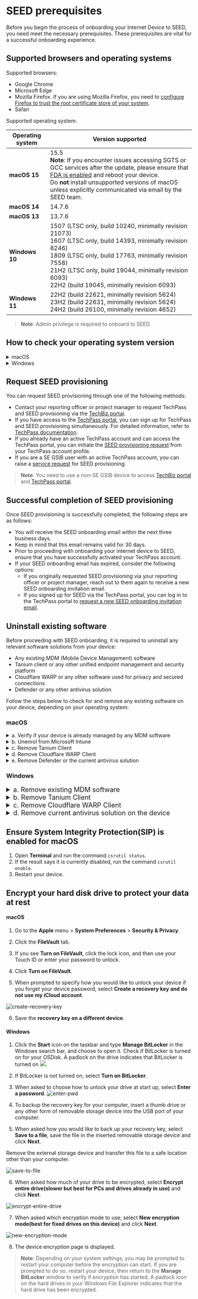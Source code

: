 # SEED prerequisites 

Before you begin the process of onboarding your Internet Device to SEED, you need meet the necessary prerequisites. These prerequisites are vital for a successful onboarding experience. 

## Supported browsers and operating systems

Supported browsers:

 - Google Chrome
 - Microsoft Edge
 - Mozilla Firefox. If you are using Mozilla Firefox, you need to [configure Firefox to trust the root certificate store of your system](https://support.mozilla.org/en-US/kb/setting-certificate-authorities-firefox).
 - Safari

Supported operating system:


| **Operating system** | **Version supported** |
|---|---|
| **macOS 15**        | 15.5 <br> **Note**: If you encounter issues accessing SGTS or GCC services after the update, please ensure that [FDA is enabled](https://docs.developer.tech.gov.sg/docs/security-suite-for-engineering-endpoint-devices/post-onboarding-instructions/macos-latest?id=ensure-full-disk-access-fda-is-enabled-for-seed-components) and reboot your device. <br> Do **not** install unsupported versions of macOS unless explicitly communicated via email by the SEED team. |
| **macOS 14**        | 14.7.6 |
| **macOS 13**        | 13.7.6 |
| **Windows 10**      | 1507 (LTSC only, build 10240, minimally revision 21073) <br> 1607 (LTSC only, build 14393, minimally revision 8246) <br> 1809 (LTSC only, build 17763, minimally revision 7558) <br> 21H2 (LTSC only, build 19044, minimally revision 6093) <br> 22H2 (build 19045, minimally revision 6093) |
| **Windows 11**      | 22H2 (build 22621, minimally revision 5624) <br> 23H2 (build 22631, minimally revision 5624) <br> 24H2 (build 26100, minimally revision 4652) |



> **Note**:
> Admin privilege is required to onboard to SEED.

## How to check your operating system version  

<details>
  <summary>macOS</summary>

1. Open Spotlight using **Cmd + Space**  
2. Search for **About this mac.app**  
3. Look for the line that says **macOS** (as highlighted below). This will show your macOS version.

   ![macOS](/images/checkos-mb.png)
</details>

<details>
  <summary>Windows</summary>

1. Click on the **Start** icon and select **Settings**  
   ![Windows Start](/images/checkos-win.png)  
2. Open **System Settings**  
   ![Windows System Settings](/images/checkos-win2.png)  
3. Select **System**  
   ![Windows System Page](/images/checkos-win3.png)  
4. Under **Windows Specifications**, look at:  
   - **Edition** – Ensure it is **Windows 10/11** and either **Enterprise** or **Pro** edition  
   - **OS Build** – Check the **build number** and **revision number**. The build number must be valid, and the revision number should be **greater than or equal** to the required version.  

   **Example:**  
   If the build number is **19045**, your revision number should be at least **5487**. If your build number is not listed in the table of valid builds, update your device or change to a supported version.  

   ![Windows OS Build](/images/checkos-win4.png)  
</details>

## Request SEED provisioning

You can request SEED provisioning through one of the following methods:

- Contact your reporting officer or project manager to request TechPass and SEED provisioning via the [TechBiz portal](http://portal.techbiz.suite.gov.sg/).
- If you have access to the [TechPass portal](https://portal.techpass.gov.sg/), you can sign up for TechPass and SEED provisioning simultaneously. For detailed information, refer to [TechPass documentation](https://docs.developer.tech.gov.sg/docs/techpass-user-guide/onboard-to-techpass).
- If you already have an active TechPass account and can access the TechPass portal, you can initiate the [SEED provisioning request](https://docs.developer.tech.gov.sg/docs/techpass-user-guide/request-for-seed-provisioning) from your TechPass account profile.
- If you are a SE GSIB user with an active TechPass account, you can raise a [service request](https://go.gov.sg/seed-techpass-support) for SEED provisioning.

> **Note**: You need to use a non-SE GSIB device to access [TechBiz portal](http://portal.techbiz.suite.gov.sg/) and [TechPass portal](https://portal.techpass.gov.sg/).

## Successful completion of SEED provisioning

Once SEED provisioning is successfully completed, the following steps are as follows:

- You will receive the SEED onboarding email within the next three business days.
- Keep in mind that this email remains valid for 30 days.
- Prior to proceeding with onboarding your internet device to SEED, ensure that you have successfully activated your TechPass account.
- If your SEED onboarding email has expired, consider the following options:
  - If you originally requested SEED provisioning via your reporting officer or project manager, reach out to them again to receive a new SEED onboarding invitation email.
  - If you signed up for SEED via the TechPass portal, you can log in to the TechPass portal to [request a new SEED onboarding invitation email](https://docs.developer.tech.gov.sg/docs/techpass-user-guide/request-for-seed-provisioning).


## Uninstall existing software

Before proceeding with SEED onboarding, it is required to uninstall any relevant software solutions from your device:

- Any existing MDM (Mobile Device Management) software
- Tanium client or any other unified endpoint management and security platform
- Cloudflare WARP or any other software used for privacy and secured connections
- Defender or any other antivirus solution

Follow the steps below to check for and remove any existing software on your device, depending on your operating system:

### macOS

<details>
  <summary>a. Verify if your device is already managed by any MDM software</summary>

  Complete the following steps to find if your device is already managed by an MDM solution. 
  
  1. Navigate to the **Apple** menu > **System Settings** > **Privacy and Security** > **Profiles** on the right. You may need to scroll down.

  2. Click **Management Profile**. If you see a similar page, it indicates that you already have MDM software installed.

      ![verify-other-mdm-on-ventura](../images/onboarding-for-macos/verify-other-mdm-on-ventura.png)
     
 3. Choose the appropriate step:
 
    - If you have verified that your Internet Device is not currently managed by any MDM, proceed to step **c.Remove Tanium Client** to check for and remove Tanium Client if it is installed.

    - If your Internet Device is managed by an MDM software, go to **Settings** on the **Management Profile** to identify the current MDM software.

    ![verify-other-mdm](../images/onboarding-for-macos/management-profile-settings.png)

?><br>- If you see Microsoft Intune in the settings, it indicates that your MDM is **Microsoft Intune**. Proceed to **step b. Unenrol from Microsoft Intune**<br>- For devices managed by other MDM software, please contact your organization's IT administrator to unenrol your device.

</details>
<details>
  <summary>b. Unenrol from Microsoft Intune</summary>

Complete the following steps to remove your device from Intune. 

?> To find if your device is enrolled with Intune, refer to step **a. Verify if your device is already managed by any MDM software**.

  1. Sign in to the **Company Portal** app.
    ![sign-in-to-company-portal](../images/onboarding-for-macos/sign-in-to-company-portal.png)
  2. Go to **Devices** and click the three dots beside the device you want to unenrol.
  3. Choose **Remove**.
    ![devices](images/onboarding-for-macos/devices-2.png)
  4. When prompted to confirm the removal, select **Remove**.
  5. Click your profile icon and **Sign out** of the **Company Portal**.

</details>

<details>
  <summary>c. Remove Tanium Client</summary>

Complete the following steps to find if Tanium Client is available on your device and remove it.

  1. Open **Terminal** and run the following command:

   ```
  sudo ls /Library/Tanium/TaniumClient
   ```
  2. Enter your macOS password when prompted.

  3. If you see confirmation, as shown in the image below, that Tanium Client is installed on your device, proceed to step 4. If not, continue to **step d. Remove the Cloudflare WARP client**.
    ![tanium-client](../images/clean-up-instructions-macos.png)

  4. Run the following commands in **Terminal**:

     ```
     sudo launchctl unload /Library/LaunchDaemons/com.tanium.taniumclient.plist

     sudo launchctl remove com.tanium.taniumclient > /dev/null 2 >&1

     sudo rm /Library/LaunchDaemons/com.tanium.taniumclient.plist

     sudo rm /Library/LaunchDaemons/com.tanium.trace.recorder.plist

     sudo rm -rf /Library/Tanium/

     sudo rm /var/db/receipts/com.tanium.taniumclient.TaniumClient.pkg.bom

     sudo rm /var/db/receipts/com.tanium.taniumclient.TaniumClient.pkg.plist

     sudo rm /var/db/receipts/com.tanium.tanium.client.bom

     sudo rm /var/db/receipts/com.tanium.tanium.client.plist

    ```
  5. Enter your macOS password when prompted. Once the commands are successfully executed, Tanium Client is removed from your device.

</details>
<details>
  <summary>d. Remove Cloudflare WARP Client</summary>

Complete the following steps to find if Cloudflare WARP client is available on your device and remove it.  

  1. Click the **Finder** icon in the **Dock**.
  2. Choose **Applications**.
  3. Search for **Cloudflare WARP.app**.
  4. If available, open **Terminal** and run the following command:
    ```
    sudo /bin/sh /Applications/Cloudflare\ WARP.app/Contents/Resources/uninstall.sh
    ```

  5. When prompted, enter your macOS password.

</details>
<details><summary>e. Remove Defender or the current antivirus solution</summary>

If your device is already enroled with Defender or any other antivirus solution, it has to be completely unenroled from it before you proceed to onboard the device to SEED.

Complete the following steps to determine if Defender is your current antivirus solution and remove it from your device.

?> **Note**: If you have another antivirus solution, please contact your administrator to remove it.


1. Open **Terminal** and run `mdatp health.   
2. Choose the appropriate step:
  
   a. If you get a `mdatp: command not found` error, it means you do not have Defender installed on your device. You can skip the remaining steps in this section.

   b. Take note of the value displayed for **org_id**.
  
3. Identify the organisation corresponding to this **org_id** from the following table. This is the organisation that is linked to your Defender or antivirus solution on your device.

  | org_id  | Defender organisation | Offboarding package |
  | ------------- |:-------------:|:-------------:|
  | faa36a5e-2da6-4225-8e27-226177c801a0      | WOG     | [Download offboarding package](https://ekgxtc4rxln5a7bxhanhw4d4cm0mmzsf.lambda-url.ap-southeast-1.on.aws/local_wog_mac)    |
  | 49237d71-42ac-425a-a803-881b92cc18ce  | TechPass    | [Download offboarding package](https://ekgxtc4rxln5a7bxhanhw4d4cm0mmzsf.lambda-url.ap-southeast-1.on.aws/local_tp_mac)     |
  | 6389e966-e334-461d-86ce-0fed12484620 | Hive | Contact [Hive support](mailto:GDS_DEN@hive.gov.sg) to get the offboarding package. |


?> **Important** 
> - If your **Defender organization** is **Hive**, skip the remaining steps in this document. Obtain the offboarding package from Hive support and unenrol your device from Defender. Refer to [Offboarding FAQ](/faqs/onboarding-faq.md) for instructions on how to unenrol your device from Defender using the Hive offboarding package.
> - If your **Defender organization** is either **WOG** or **TechPass**, it suggests that this device may have already been onboarded to SEED under a different TechPass profile. Therefore, you need to offboard this device before proceeding further.
> - If your **Defender organization** is **none of the above**, please contact the IT support of the organization that provided you with the device.

4. Log in with your TechPass to download the offboarding package.
5. Go to the folder where you downloaded the ZIP file and extract the files. You should see the following two files.

  ![extract-files](../images/macos-extracted-files-for-offboarding.png)

> **Note**: The file names vary with the organisation.

6. On your **Terminal**, run the following command:

```
sudo mdatp config tamper-protection enforcement-level --value audit
```

7. On **Terminal**, go to the folder where you extracted the files. For example, if they are in the **Downloads** > **Offboarding_local_wog_mac** folder, go to that folder.

  ![cd-extracted-folder](../images/macos-cd-downloads.png)

8. Copy the below and run it in the same **Terminal**.

    ```
    sudo chmod +x local_mac_offboarding.sh
    ```

9. When prompted for a **password**, enter your device password.
10. Copy and run the following command in your **Terminal**.

    ```
    sudo ./local_mac_offboarding.sh
    ```

  When the following success message appears in **Terminal**, ou will be automatically redirected to a form to submit the Intune Device ID.

  ![macos-success-message](../images/macos-success-message.png)

11. Ensure your **Intune Device ID** is displayed on the form. If it is not displayed, provide it. Refer to [Get Intune Device ID](/offboard-device/mac-os) for assistance. 
12. Enter your organisational email address in the **Organisational Email Address** field and click **Verify**.
13. Enter the OTP you receive at this email address.  
14. Click **Submit**. Once this request is processed successfully, we will send a notification via email.

  ![successfully-offboarded-email](../images/macos-successfully-offboarded-email.png)

</details>

### Windows

<details>
  <summary style="font-size:18px">a. Remove existing MDM software</summary>

Complete the following steps to find if your device is managed by an MDM solution and remove it.  

  1. Click the **Start** icon on the taskbar.
  2. Go to **Settings** > **Accounts**.
  3. From the left menu, choose **Access work or school**.

?> If your device is managed by an MDM software, your username in your organisation's domain will be displayed under **Work or school account**.

  4. Click **Work or school account** and then select **Disconnect**.


</details>

<details>
  <summary style="font-size:18px">b. Remove Tanium Client</summary>

Complete the following steps to find if Tanium client is available on your device and remove it.  

  1. Click **Start** icon on the taskbar.
  2. Go to **Settings** > **Apps** and search for **Tanium Client**.
  3. If available, choose it and then click **Uninstall**.

</details>

<details>
  <summary style="font-size:18px">c. Remove Cloudflare WARP Client</summary>

Complete the following steps to find if Cloudflare WARP client is available on your device and remove it.

  1. Click the **Start** icon on the taskbar.
  2. Go to **Settings** > **Apps** and search for **Cloudflare WARP**.
  3. If available, select it and then click **Uninstall**.

</details>

<details><summary style="font-size:18px">d. Remove current antivirus solution on the device</summary>

If your device is already enrolled with Defender or any other antivirus solution, it has to be completely unenrolled from it before you proceed to onboard the device to SEED.

Complete the following steps to find if Defender is your current antivirus solution and remove it from your device.

1. Go to the **Start** menu and search for **Powershell**.
2. Right-click on the search result for **PowerShell** and select **Run as Administrator**.

  ![open powershell](../images/offboarding-windows/run_powershell.png)

3. On **Powershell**, run the following command:

```
$reg64 = [Microsoft.Win32.RegistryKey]::OpenBaseKey([Microsoft.Win32.RegistryHive]::LocalMachine, [Microsoft.Win32.RegistryView]::Registry64)
$OrgID =  $reg64.OpenSubKey("SOFTWARE\MICROSOFT\Windows Advanced Threat Protection\Status").GetValue("OrgID")
echo $OrgID
```

4. Take note of the value displayed for **OrgID**.

  ![find-org-id](../images/offboarding-windows/org_id_win.png)

?> Note: If you do not receive any response, it means you do not have Defender installed on your device. You can skip the steps in this section.

5. Refer to the following table and identify your **Defender organisation** and download the offboarding package.

  | OrgID | Defender organisation | Offboarding package |
  | ------------- |:-------------:|:-------------:|
  | faa36a5e-2da6-4225-8e27-226177c801a0      | WOG     | [Download offboarding script](https://ekgxtc4rxln5a7bxhanhw4d4cm0mmzsf.lambda-url.ap-southeast-1.on.aws/local_wog_windows) |
  | 49237d71-42ac-425a-a803-881b92cc18ce  | TechPass    | [Download offboarding script](https://ekgxtc4rxln5a7bxhanhw4d4cm0mmzsf.lambda-url.ap-southeast-1.on.aws/local_tp_windows)    |
  | 6389e966-e334-461d-86ce-0fed12484620 | Hive | Contact [Hive support](mailto:GDS_DEN@hive.gov.sg) to get the offboarding package. |

  ?> **Important**
  > - If your **Defender organisation** is **Hive**, please skip the remaining steps in this document. You need to get the offboarding package from the Hive support and unenrol your device from Defender. See  [Offboarding FAQ](/faqs/offboarding-faq.md) to know how to unenrol your device from Defender using the Hive offboarding package.
  > - If your **Defender organisation** is either **WOG** or **TechPass**, it indicates that this device may already have been onboarded to SEED under a different TechPass profile. You need to offboard this device first before proceeding further. Refer to [macOS offboarding guide](/offboard-device/macos-offboarding-guide.md) or [Windows offboarding guide](/offboard-device/windows-offboarding-guide.md).
  > - If your **Defender organisation** is **none of the above**, contact the IT support of the organisation that provided you with the device.

6. Go to the folder where you downloaded the ZIP file and extract the files. You should see the following two files.

  ![extract-files](../images/offboarding-windows/windows-extracted-files.png)

?> **Note**: The file names vary with the organisation.

7. Right-click the unzipped folder to select **Show more options** > **Copy as path**. The folder path is now saved to your clipboard.

8. On **Powershell**, run the following command to go to the folder which has the extracted files:

    ```
    cd {Path from clipboard}
    ```

    For example:

    ```
    cd "C:\Users\testUser\Downloads\Offboarding_local_tp_windows"

    ```

    ![directory](../images/offboarding-windows/windows_cd_downloads.png)

10. To run the script, enter the following command:

    ```
    powershell.exe -ExecutionPolicy Bypass .\local_windows_offboarding.ps1

    ```

  When you see the following success message on your **Powershell**, you are automatically directed to a form to submit the Intune Device ID.

  ![macos-success-message](images/offboarding-windows/windows_success_message.png)

11. Ensure your **Intune Device ID** is displayed on the form. If it is not displayed, provide it. See [Get Intune Device ID](https://docs.developer.tech.gov.sg/docs/security-suite-for-engineering-endpoint-devices/offboard-device/mac-os-using-script?id=get-intune-device-id). 
12. Enter your organisational email address in **Organisational Email Address** and click **Verify**.
13. Enter the OTP you receive at this email address.  
14. Click **Submit**. When this request is processed successfully, we send a notification via email.

  ![successfully-offboarded-email](../images/macos-successfully-offboarded-email.png)

</details>

<!-- tabs:end -->

## Ensure System Integrity Protection(SIP) is enabled for macOS

1. Open **Terminal** and run the command `csrutil status`.
2. If the result says it is currently disabled, run the command `csrutil enable`.
3. Restart your device.

## Encrypt your hard disk drive to protect your data at rest

<!-- tabs:start -->

#### **macOS**

1. Go to the **Apple** menu > **System Preferences** > **Security & Privacy**.

2. Click the **FileVault** tab.

3. If you see **Turn on FileVault**, click the lock icon, and then use your Touch ID or enter your password to unlock.

4. Click **Turn on FileVault**.

5. When prompted to specify how you would like to unlock your device if you forget your device password,  select **Create a recovery key and do not use my iCloud account**.

  ![create-recovery-key](../images/onboarding-for-macos/create-recovery-key-1.png)

6. Save the **recovery key on a different device**.

#### **Windows**

1. Click the **Start** icon on the taskbar and type **Manage BitLocker** in the Windows search bar, and choose to open it. Check if BitLocker is turned on for your OSDisk. A padlock on the drive indicates that BitLocker is turned on ![](images/onboarding-instructions-for-windows/bitlocker-enabled.png).
2. If BitLocker is not turned on, select **Turn on BitLocker**.
3. When asked to choose how to unlock your drive at start up, select **Enter a password**.
  ![enter-pwd](../images/onboarding-instructions-for-windows/enter-pwd.png)

4. To backup the recovery key for your computer, insert a thumb drive or any other form of removable storage device into the USB port of your computer.
5. When asked how you would like to back up your recovery key, select **Save to a file**, save the file in the inserted removable storage device and click **Next**.

Remove the external storage device and transfer this file to a safe location other than your computer.

  ![save-to-file](../images/onboarding-instructions-for-windows/save-to-file.png)

6. When asked how much of your drive to be encrypted, select **Encrypt entire drive(slower but best for PCs and drives already in use)** and click **Next**.

  ![encrypt-entire-drive](../images/onboarding-instructions-for-windows/encrypt-entire-drive.png)

7. When asked which encryption mode to use, select **New encryption mode(best for fixed drives on this device)** and click **Next**.

  ![new-encryption-mode](../images/onboarding-instructions-for-windows/new-encryption-mode.png)

8. The device encryption page is displayed. <!--Click **Start encrypting**.-->

>**Note**: Depending on your system settings, you may be prompted to restart your computer before the encryption can start. If you are prompted to do so, restart your device, then return to the **Manage BitLocker** window to verify if encryption has started. A padlock icon on the hard drives in your Windows File Explorer indicates that the hard drive has been encrypted.

<!-- tabs:end -->
